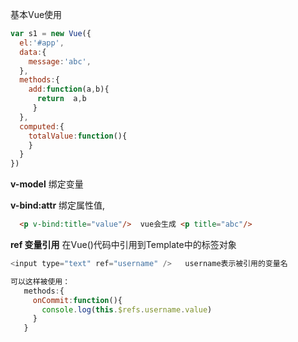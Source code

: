 
基本Vue使用 

```javascript
var s1 = new Vue({
  el:'#app',
  data:{
    message:'abc',
  },
  methods:{
    add:function(a,b){
      return  a,b
     }
  },
  computed:{
    totalValue:function(){
    }
  }
})
```


**v-model**  绑定变量

**v-bind:attr**  绑定属性值,
```html
  <p v-bind:title="value"/>  vue会生成 <p title="abc"/> 
```
**ref  变量引用** 在Vue()代码中引用到Template中的标签对象 

```javascript
<input type="text" ref="username" />   username表示被引用的变量名

可以这样被使用： 
   methods:{
     onCommit:function(){
       console.log(this.$refs.username.value)   
     }
   }  
```
